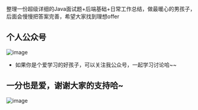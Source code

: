整理一份超级详细的Java面试题+后端基础+日常工作总结，做最暖心的男孩子，后面会慢慢把答案完善，希望大家找到理想offer

## 个人公众号

![image](https://user-gold-cdn.xitu.io/2019/7/28/16c381c89b127bbb?w=344&h=344&f=jpeg&s=8943)

- 如果你是个爱学习的好孩子，可以关注我公众号，一起学习讨论哈~~

## 一分也是爱，谢谢大家的支持哈~
![image](https://user-gold-cdn.xitu.io/2020/7/15/17352efde6199154?w=1080&h=1457&f=png&s=415664)

